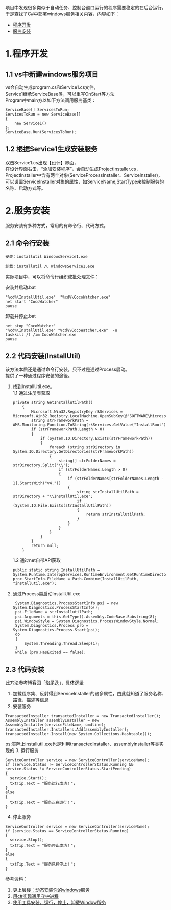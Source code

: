 项目中发现很多类似于自动任务、控制台窗口运行的程序需要稳定的在后台运行，于是查找了C#中部署windows服务相关内容，内容如下：

* [程序开发](#1.程序开发)
* [服务安装](#2.服务安装)

# 1.程序开发
## 1.1 vs中新建windows服务项目
<p>
vs会自动生成program.cs和Service1.cs文件，<br>
Service1继承ServiceBase类，可以重写OnStart等方法<br>
Program中main方以如下方法调用服务基类：

```
ServiceBase[] ServicesToRun;
ServicesToRun = new ServiceBase[]
{
    new Service1()
};
ServiceBase.Run(ServicesToRun);
```
## 1.2 根据Service1生成安装服务
双击Service1.cs出现【设计】界面，<br>
在设计界面右击，“添加安装程序”，会自动生成ProjectInstaller.cs，<br>
ProjectInstaller中含有两个对象(ServiceProcessInstaller、ServiceInstaller)，<br>
可以设置ServiceInstaller对象的属性，如ServiceName,StartType来控制服务的名称、启动方式等。



# 2.服务安装
服务安装有多种方式，常用的有命令行、代码方式。

## 2.1 命令行安装
```
安装：installutil WindowsService1.exe

卸载：installutil /u WindowsService1.exe
```
实际项目中，可以将命令行组织成批处理文件：<br>
<p>
安装并启动.bat

```
"%cd%\InstallUtil.exe"  "%cd%\CocoWatcher.exe"
net start "CocoWatcher"
pause
```

卸载并停止.bat
```
net stop "CocoWatcher"
"%cd%\InstallUtil.exe" "%cd%\CocoWatcher.exe"  -u
taskkill /f /im CocoWatcher.exe
pause
```


## 2.2 代码安装(InstallUtil)
该方法本质还是通过命令行安装，只不过是通过Process启动。<br>
提供了一种通过程序安装的途径。
1. 找到InstallUtil.exe。<br>
    1.1 通过注册表获取
    ```
    private string GetInstallutilPath()
        {
            Microsoft.Win32.RegistryKey rkServices = Microsoft.Win32.Registry.LocalMachine.OpenSubKey(@"SOFTWARE\Microsoft\.NETFramework");
            string strFrameworkPath = AMS.Monitoring.Function.ToString(rkServices.GetValue("InstallRoot"));
            if (strFrameworkPath.Length > 0)
            {
                if (System.IO.Directory.Exists(strFrameworkPath))
                {
                    foreach (string strDirectory in System.IO.Directory.GetDirectories(strFrameworkPath))
                    {
                        string[] strFolderNames = strDirectory.Split('\\');
                        if (strFolderNames.Length > 0)
                        {
                            if (strFolderNames[strFolderNames.Length - 1].StartsWith("v4."))
                            {
                                string strInstallUtilPath = strDirectory + "\\InstallUtil.exe";
                                if (System.IO.File.Exists(strInstallUtilPath))
                                {
                                    return strInstallUtilPath;
                                }
                            }
                        }
                    }
                }
            }
            return null;
        }
    ```
    1.2 通过net自带API获取
    ```
    public static string InstallUtilPath = System.Runtime.InteropServices.RuntimeEnvironment.GetRuntimeDirectory(); 
    proc.StartInfo.FileName = Path.Combine(InstallUtilPath, "installutil.exe");

    ```

2. 通过Process类启动InstallUtil.exe
   ```
    System.Diagnostics.ProcessStartInfo psi = new System.Diagnostics.ProcessStartInfo();
    psi.FileName = strInstallutilPath;
    psi.Arguments = this.GetType().Assembly.CodeBase.Substring(8);
    psi.WindowStyle = System.Diagnostics.ProcessWindowStyle.Normal;
    System.Diagnostics.Process pro = System.Diagnostics.Process.Start(psi);
    do
    {
        System.Threading.Thread.Sleep(1);
    }
    while (pro.HasExited == false);

   ```
## 2.3 代码安装
  此方法参考博客园「焰尾迭」，具体逻辑
  1. 加载程序集、反射得到ServiceInstaller的诸多属性，由此就知道了服务名称、路径、描述等信息
  2. 安装服务
  ```
TransactedInstaller transactedInstaller = new TransactedInstaller();
AssemblyInstaller assemblyInstaller = new AssemblyInstaller(serviceFileName, cmdline);
transactedInstaller.Installers.Add(assemblyInstaller);
transactedInstaller.Install(new System.Collections.Hashtable());
  ```
ps:实际上installutil.exe也是利用transactedinstaller、assemblyinstaller等类实现的
  3. 运行服务
  ```
 ServiceController service = new ServiceController(serviceName);
if (service.Status != ServiceControllerStatus.Running && service.Status != ServiceControllerStatus.StartPending)
{
    service.Start();
    txtTip.Text = "服务运行成功！";
}
else
{
    txtTip.Text = "服务正在运行！";
}
  ```
  4. 停止服务
  ```
ServiceController service = new ServiceController(serviceName);
if (service.Status == ServiceControllerStatus.Running)
{
    service.Stop();
    txtTip.Text = "服务停止成功！";
}
else
{
    txtTip.Text = "服务已经停止！";
}
  ```
参考资料：<br>
1. [更上层楼：动态安装你的windows服务](http://www.cnblogs.com/jeffwongishandsome/archive/2011/03/12/1981822.html) <br>
2. [用c#实现通用守护进程](http://www.cnblogs.com/tianzhiliang/archive/2011/02/12/1952221.html)<br>
3. [使用工具安装，运行，停止，卸载Window服务](http://www.cnblogs.com/yanweidie/p/3542670.html)